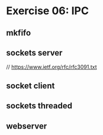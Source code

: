 # Exercise 06: IPC

## mkfifo

## sockets server
// https://www.ietf.org/rfc/rfc3091.txt

## socket client

## sockets threaded

## webserver
